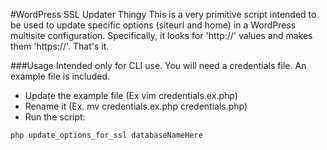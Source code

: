 #WordPress SSL Updater Thingy
This is a very primitive script intended to be used to update specific options (siteurl and home) in a WordPress multisite configuration. Specifically, it looks for 'http://' values and makes them 'https://'. That's it.

###Usage
Intended only for CLI use. You will need a credentials file. An example file is included.

- Update the example file (Ex vim credentials.ex.php)
- Rename it (Ex. mv credentials.ex.php credentials.php)
- Run the script:

```sh
php update_options_for_ssl databaseNameHere
```
